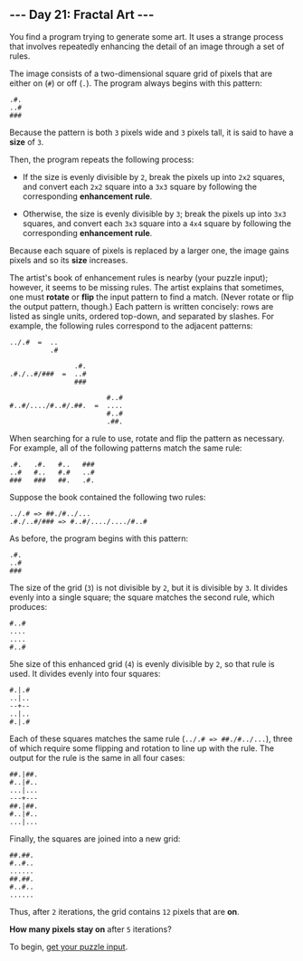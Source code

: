 ## --- Day 21: Fractal Art ---

You find a program trying to generate some art. It uses a strange process that
involves repeatedly enhancing the detail of an image through a set of rules.

The image consists of a two-dimensional square grid of pixels that are either
on (`#`) or off (`.`). The program always begins with this pattern:

```
.#.
..#
###
```

Because the pattern is both `3` pixels wide and `3` pixels tall, it is said to
have a **size** of `3`.

Then, the program repeats the following process:

* If the size is evenly divisible by `2`, break the pixels up into `2x2`
  squares, and convert each `2x2` square into a `3x3` square by following the
  corresponding **enhancement rule**.

* Otherwise, the size is evenly divisible by `3`; break the pixels up into
  `3x3` squares, and convert each `3x3` square into a `4x4` square by following
  the corresponding **enhancement rule**.

Because each square of pixels is replaced by a larger one, the image gains
pixels and so its **size** increases.

The artist's book of enhancement rules is nearby (your puzzle input); however,
it seems to be missing rules. The artist explains that sometimes, one must
**rotate** or **flip** the input pattern to find a match. (Never rotate or flip
the output pattern, though.) Each pattern is written concisely: rows are listed
as single units, ordered top-down, and separated by slashes. For example, the
following rules correspond to the adjacent patterns:

```
../.#  =  ..
          .#

                .#.
.#./..#/###  =  ..#
                ###

                        #..#
#..#/..../#..#/.##.  =  ....
                        #..#
                        .##.
```

When searching for a rule to use, rotate and flip the pattern as necessary. For
example, all of the following patterns match the same rule:

```
.#.   .#.   #..   ###
..#   #..   #.#   ..#
###   ###   ##.   .#.
```

Suppose the book contained the following two rules:

```
../.# => ##./#../...
.#./..#/### => #..#/..../..../#..#
```

As before, the program begins with this pattern:

```
.#.
..#
###
```

The size of the grid (`3`) is not divisible by `2`, but it is divisible by `3`.
It divides evenly into a single square; the square matches the second rule,
which produces:

```
#..#
....
....
#..#
```

5he size of this enhanced grid (`4`) is evenly divisible by `2`, so that rule
is used. It divides evenly into four squares:

```
#.|.#
..|..
--+--
..|..
#.|.#
```

Each of these squares matches the same rule (`../.# => ##./#../...`), three of
which require some flipping and rotation to line up with the rule. The output
for the rule is the same in all four cases:

```
##.|##.
#..|#..
...|...
---+---
##.|##.
#..|#..
...|...
```

Finally, the squares are joined into a new grid:

```
##.##.
#..#..
......
##.##.
#..#..
......
```

Thus, after `2` iterations, the grid contains `12` pixels that are **on**.

**How many pixels stay on** after `5` iterations?

To begin, [get your puzzle input](input.txt).
